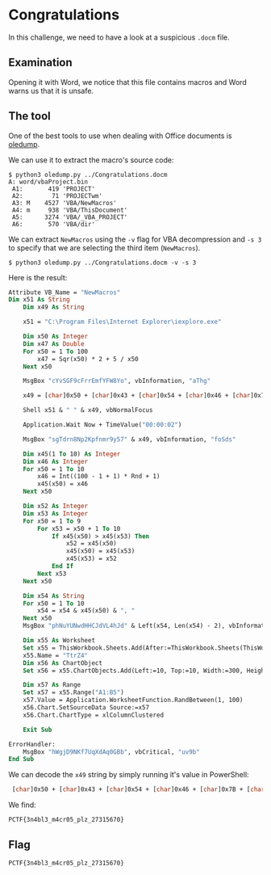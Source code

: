 # Congratulations

In this challenge, we need to have a look at a suspicious `.docm` file.

## Examination

Opening it with Word, we notice that this file contains macros and Word warns us that it is unsafe.

## The tool

One of the best tools to use when dealing with Office documents is [oledump](https://blog.didierstevens.com/programs/oledump-py/).

We can use it to extract the macro's source code:

```
$ python3 oledump.py ../Congratulations.docm
A: word/vbaProject.bin
 A1:       419 'PROJECT'
 A2:        71 'PROJECTwm'
 A3: M    4527 'VBA/NewMacros'
 A4: m     938 'VBA/ThisDocument'
 A5:      3274 'VBA/_VBA_PROJECT'
 A6:       570 'VBA/dir'
```

We can extract `NewMacros` using the `-v` flag for VBA decompression and `-s 3` to specify that we are selecting the third item (`NewMacros`).

```
$ python3 oledump.py ../Congratulations.docm -v -s 3
```

Here is the result:

```vb
Attribute VB_Name = "NewMacros"
Dim x51 As String
    Dim x49 As String

    x51 = "C:\Program Files\Internet Explorer\iexplore.exe"

    Dim x50 As Integer
    Dim x47 As Double
    For x50 = 1 To 100
        x47 = Sqr(x50) * 2 + 5 / x50
    Next x50

    MsgBox "cYvSGF9cFrrEmfYFW8Yo", vbInformation, "aThg"

    x49 = [char]0x50 + [char]0x43 + [char]0x54 + [char]0x46 + [char]0x7B + [char]0x33 + [char]0x6E + [char]0x34 + [char]0x62 + [char]0x6C + [char]0x33 + [char]0x5F + [char]0x6D + [char]0x34 + [char]0x63 + [char]0x72 + [char]0x30 + [char]0x35 + [char]0x5F + [char]0x70 + [char]0x6C + [char]0x7A + [char]0x5F + [char]0x32 + [char]0x37 + [char]0x33 + [char]0x31 + [char]0x35 + [char]0x36 + [char]0x37 + [char]0x30 + [char]0x7D

    Shell x51 & " " & x49, vbNormalFocus

    Application.Wait Now + TimeValue("00:00:02")

    MsgBox "sgTdrn8Np2Kpfnmr9y57" & x49, vbInformation, "foSds"

    Dim x45(1 To 10) As Integer
    Dim x46 As Integer
    For x50 = 1 To 10
        x46 = Int((100 - 1 + 1) * Rnd + 1)
        x45(x50) = x46
    Next x50

    Dim x52 As Integer
    Dim x53 As Integer
    For x50 = 1 To 9
        For x53 = x50 + 1 To 10
            If x45(x50) > x45(x53) Then
                x52 = x45(x50)
                x45(x50) = x45(x53)
                x45(x53) = x52
            End If
        Next x53
    Next x50

    Dim x54 As String
    For x50 = 1 To 10
        x54 = x54 & x45(x50) & ", "
    Next x50
    MsgBox "phNuYUNwdHHCJdVL4hJd" & Left(x54, Len(x54) - 2), vbInformation, "LOEC"

    Dim x55 As Worksheet
    Set x55 = ThisWorkbook.Sheets.Add(After:=ThisWorkbook.Sheets(ThisWorkbook.Sheets.Count))
    x55.Name = "TtrZ4"
    Dim x56 As ChartObject
    Set x56 = x55.ChartObjects.Add(Left:=10, Top:=10, Width:=300, Height:=200)

    Dim x57 As Range
    Set x57 = x55.Range("A1:B5")
    x57.Value = Application.WorksheetFunction.RandBetween(1, 100)
    x56.Chart.SetSourceData Source:=x57
    x56.Chart.ChartType = xlColumnClustered

    Exit Sub

ErrorHandler:
    MsgBox "hWgjD9NKf7UqXdAq0GBb", vbCritical, "uv9b"
End Sub
```

We can decode the `x49` string by simply running it's value in PowerShell:

```vb
 [char]0x50 + [char]0x43 + [char]0x54 + [char]0x46 + [char]0x7B + [char]0x33 + [char]0x6E + [char]0x34 + [char]0x62 + [char]0x6C + [char]0x33 + [char]0x5F + [char]0x6D + [char]0x34 + [char]0x63 + [char]0x72 + [char]0x30 + [char]0x35 + [char]0x5F + [char]0x70 + [char]0x6C + [char]0x7A + [char]0x5F + [char]0x32 + [char]0x37 + [char]0x33 + [char]0x31 + [char]0x35 + [char]0x36 + [char]0x37 + [char]0x30 + [char]0x7D
```

We find:

`PCTF{3n4bl3_m4cr05_plz_27315670}`

## Flag

`PCTF{3n4bl3_m4cr05_plz_27315670}`
